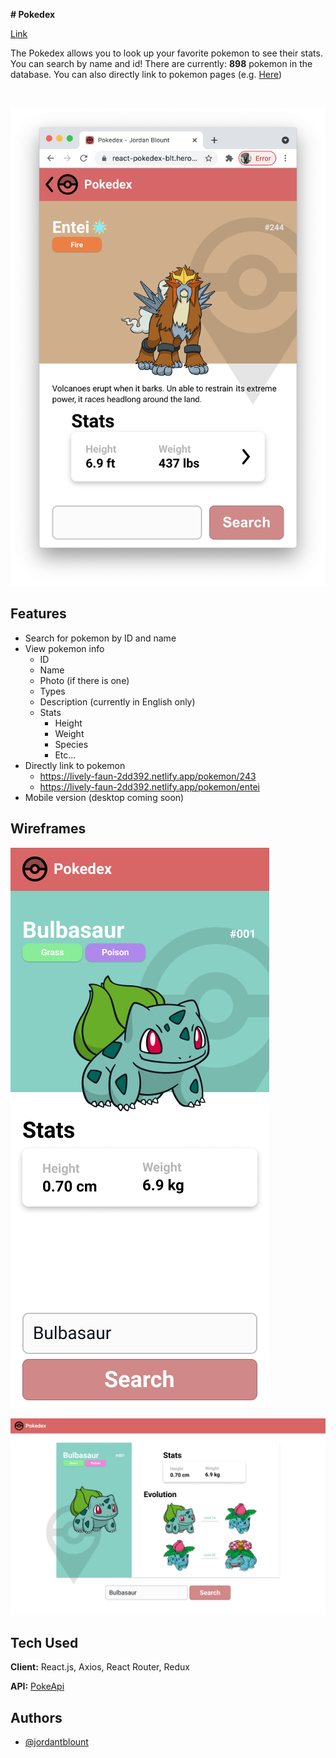 **# Pokedex** 

[Link](https://lively-faun-2dd392.netlify.app/)

The Pokedex allows you to look up your favorite pokemon to see their stats. You can search by name and id! There are currently: **898** pokemon in the database. You can also directly link to pokemon pages (e.g. [Here](https://lively-faun-2dd392.netlify.app/pokemon/entei))

<br>

![Desktop](https://github.com/JordanBlount/pokedex/blob/main/screenshots/screenshot4.png)

## Features

- Search for pokemon by ID and name
- View pokemon info
  - ID
  - Name
  - Photo (if there is one)
  - Types
  - Description (currently in English only)
  - Stats
    - Height
    - Weight
    - Species
    - Etc...
- Directly link to pokemon
  - https://lively-faun-2dd392.netlify.app/pokemon/243
  - https://lively-faun-2dd392.netlify.app/pokemon/entei
- Mobile version (desktop coming soon)


## Wireframes

![Mobile](https://raw.githubusercontent.com/JordanBlount/pokedex/main/wireframes/mobile.png)

![Desktop](https://github.com/JordanBlount/pokedex/blob/main/wireframes/desktop.png)

## Tech Used
**Client:** React.js, Axios, React Router, Redux

**API:** [PokeApi](https://pokeapi.co/)


## Authors

- [@jordantblount](https://jordanblount.com)



  
